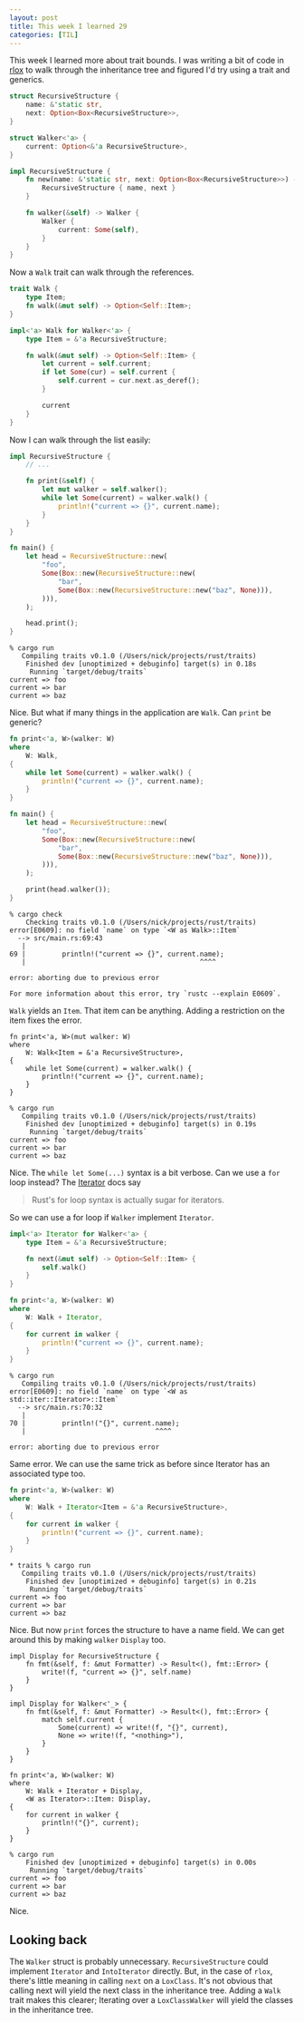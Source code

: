 ```yaml
---
layout: post
title: This week I learned 29
categories: [TIL]
---
```


This week I learned more about trait bounds. I was writing a bit of code in
[rlox] to walk through the inheritance tree and figured I'd try using a trait and
generics.

```rust
struct RecursiveStructure {
    name: &'static str,
    next: Option<Box<RecursiveStructure>>,
}

struct Walker<'a> {
    current: Option<&'a RecursiveStructure>,
}

impl RecursiveStructure {
    fn new(name: &'static str, next: Option<Box<RecursiveStructure>>) -> Self {
        RecursiveStructure { name, next }
    }

    fn walker(&self) -> Walker {
        Walker {
            current: Some(self),
        }
    }
}
```

Now a `Walk` trait can walk through the references.
```rust
trait Walk {
    type Item;
    fn walk(&mut self) -> Option<Self::Item>;
}

impl<'a> Walk for Walker<'a> {
    type Item = &'a RecursiveStructure;

    fn walk(&mut self) -> Option<Self::Item> {
        let current = self.current;
        if let Some(cur) = self.current {
            self.current = cur.next.as_deref();
        }

        current
    }
}
```

Now I can walk through the list easily:
```rust
impl RecursiveStructure {
    // ...

    fn print(&self) {
        let mut walker = self.walker();
        while let Some(current) = walker.walk() {
            println!("current => {}", current.name);
        }
    }
}

fn main() {
    let head = RecursiveStructure::new(
        "foo",
        Some(Box::new(RecursiveStructure::new(
            "bar",
            Some(Box::new(RecursiveStructure::new("baz", None))),
        ))),
    );

    head.print();
}
```

```
% cargo run
   Compiling traits v0.1.0 (/Users/nick/projects/rust/traits)
    Finished dev [unoptimized + debuginfo] target(s) in 0.18s
     Running `target/debug/traits`
current => foo
current => bar
current => baz
```

Nice. But what if many things in the application are `Walk`. Can `print` be
generic?

```rust
fn print<'a, W>(walker: W)
where
    W: Walk,
{
    while let Some(current) = walker.walk() {
        println!("current => {}", current.name);
    }
}

fn main() {
    let head = RecursiveStructure::new(
        "foo",
        Some(Box::new(RecursiveStructure::new(
            "bar",
            Some(Box::new(RecursiveStructure::new("baz", None))),
        ))),
    );

    print(head.walker());
}
```

```
% cargo check
    Checking traits v0.1.0 (/Users/nick/projects/rust/traits)
error[E0609]: no field `name` on type `<W as Walk>::Item`
  --> src/main.rs:69:43
   |
69 |         println!("current => {}", current.name);
   |                                           ^^^^

error: aborting due to previous error

For more information about this error, try `rustc --explain E0609`.
```

`Walk` yields an `Item`. That item can be anything. Adding a restriction on
the item fixes the error.
```
fn print<'a, W>(mut walker: W)
where
    W: Walk<Item = &'a RecursiveStructure>,
{
    while let Some(current) = walker.walk() {
        println!("current => {}", current.name);
    }
}
```

```
% cargo run
   Compiling traits v0.1.0 (/Users/nick/projects/rust/traits)
    Finished dev [unoptimized + debuginfo] target(s) in 0.19s
     Running `target/debug/traits`
current => foo
current => bar
current => baz
```

Nice. The `while let Some(...)` syntax is a bit verbose. Can we use a `for`
loop instead? The [Iterator] docs say
> Rust's for loop syntax is actually sugar for iterators.

So we can use a for loop if `Walker` implement `Iterator`.
```rust
impl<'a> Iterator for Walker<'a> {
    type Item = &'a RecursiveStructure;

    fn next(&mut self) -> Option<Self::Item> {
        self.walk()
    }
}

fn print<'a, W>(walker: W)
where
    W: Walk + Iterator,
{
    for current in walker {
        println!("current => {}", current.name);
    }
}
```

```
% cargo run
   Compiling traits v0.1.0 (/Users/nick/projects/rust/traits)
error[E0609]: no field `name` on type `<W as std::iter::Iterator>::Item`
  --> src/main.rs:70:32
   |
70 |         println!("{}", current.name);
   |                                ^^^^

error: aborting due to previous error
```

Same error. We can use the same trick as before since Iterator has an associated type too.
```rust
fn print<'a, W>(walker: W)
where
    W: Walk + Iterator<Item = &'a RecursiveStructure>,
{
    for current in walker {
        println!("current => {}", current.name);
    }
}
```

```
* traits % cargo run
   Compiling traits v0.1.0 (/Users/nick/projects/rust/traits)
    Finished dev [unoptimized + debuginfo] target(s) in 0.21s
     Running `target/debug/traits`
current => foo
current => bar
current => baz
```

Nice. But now `print` forces the structure to have a name field.  We can get
around this by making `walker` `Display` too.

```
impl Display for RecursiveStructure {
    fn fmt(&self, f: &mut Formatter) -> Result<(), fmt::Error> {
        write!(f, "current => {}", self.name)
    }
}

impl Display for Walker<'_> {
    fn fmt(&self, f: &mut Formatter) -> Result<(), fmt::Error> {
        match self.current {
            Some(current) => write!(f, "{}", current),
            None => write!(f, "<nothing>"),
        }
    }
}

fn print<'a, W>(walker: W)
where
    W: Walk + Iterator + Display,
    <W as Iterator>::Item: Display,
{
    for current in walker {
        println!("{}", current);
    }
}
```

```
% cargo run
    Finished dev [unoptimized + debuginfo] target(s) in 0.00s
     Running `target/debug/traits`
current => foo
current => bar
current => baz
```

Nice.

## Looking back
The `Walker` struct is probably unnecessary. `RecursiveStructure`
could implement `Iterator` and `IntoIterator` directly. But, in the case of
`rlox`, there's little meaning in calling `next` on a `LoxClass`. It's not
obvious that calling next will yield the next class in the inheritance tree.
Adding a `Walk` trait makes this clearer; Iterating over a `LoxClassWalker`
will yield the classes in the inheritance tree.

<!-- Refs -->
[rlox]: https://github.com/nickrtorres/rlox/commit/f98e8cdb0d35d6fefb11b35c653586a129bc9295
[Iterator]: https://doc.rust-lang.org/std/iter/index.html#for-loops-and-intoiterator
